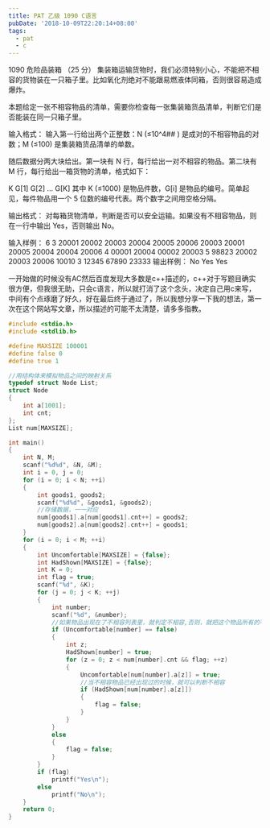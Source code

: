 ```yaml
---
title: PAT 乙级 1090 C语言
pubDate: '2018-10-09T22:20:14+08:00'
tags:
  - pat
  - c
---
```


1090 危险品装箱 （25 分）
集装箱运输货物时，我们必须特别小心，不能把不相容的货物装在一只箱子里。比如氧化剂绝对不能跟易燃液体同箱，否则很容易造成爆炸。

本题给定一张不相容物品的清单，需要你检查每一张集装箱货品清单，判断它们是否能装在同一只箱子里。

输入格式：
输入第一行给出两个正整数：N (≤10^4## ) 是成对的不相容物品的对数；M (≤100) 是集装箱货品清单的单数。

随后数据分两大块给出。第一块有 N 行，每行给出一对不相容的物品。第二块有 M 行，每行给出一箱货物的清单，格式如下：

K G[1] G[2] ... G[K]
其中 K (≤1000) 是物品件数，G[i] 是物品的编号。简单起见，每件物品用一个 5 位数的编号代表。两个数字之间用空格分隔。

输出格式：
对每箱货物清单，判断是否可以安全运输。如果没有不相容物品，则在一行中输出 Yes，否则输出 No。

输入样例：
6 3
20001 20002
20003 20004
20005 20006
20003 20001
20005 20004
20004 20006
4 00001 20004 00002 20003
5 98823 20002 20003 20006 10010
3 12345 67890 23333
输出样例：
No
Yes
Yes

一开始做的时候没有AC然后百度发现大多数是c++描述的，c++对于写题目确实很方便，但我很无助，只会c语言，所以就打消了这个念头，决定自己用c来写，中间有个点琢磨了好久，好在最后终于通过了，所以我想分享一下我的想法，第一次在这个网站写文章，所以描述的可能不太清楚，请多多指教。

```c
#include <stdio.h>
#include <stdlib.h>

#define MAXSIZE 100001
#define false 0
#define true 1

//用结构体来模拟物品之间的映射关系
typedef struct Node List;
struct Node
{
    int a[1001];
    int cnt;
};
List num[MAXSIZE];

int main()
{
    int N, M;
    scanf("%d%d", &N, &M);
    int i = 0, j = 0;
    for (i = 0; i < N; ++i)
    {
        int goods1, goods2;
        scanf("%d%d", &goods1, &goods2);
        //存储数据，一一对应
        num[goods1].a[num[goods1].cnt++] = goods2;
        num[goods2].a[num[goods2].cnt++] = goods1;
    }
    for (i = 0; i < M; ++i)
    {
        int Uncomfortable[MAXSIZE] = {false};
        int HadShown[MAXSIZE] = {false};
        int K = 0;
        int flag = true;
        scanf("%d", &K);
        for (j = 0; j < K; ++j)
        {
            int number;
            scanf("%d", &number);
            //如果物品出现在了不相容列表里，就判定不相容,否则，就把这个物品所有的不容物品写进不相容列表，并且把这个物品记录
            if (Uncomfortable[number] == false)
            {
                int z;
                HadShown[number] = true;
                for (z = 0; z < num[number].cnt && flag; ++z)
                {
                    Uncomfortable[num[number].a[z]] = true;
                    //当不相容物品已经出现过的时候，就可以判断不相容
                    if (HadShown[num[number].a[z]])
                    {
                        flag = false;
                    }
                }
            }
            else
            {
                flag = false;
            }
        }
        if (flag)
            printf("Yes\n");
        else
            printf("No\n");
    }
    return 0;
}

```
